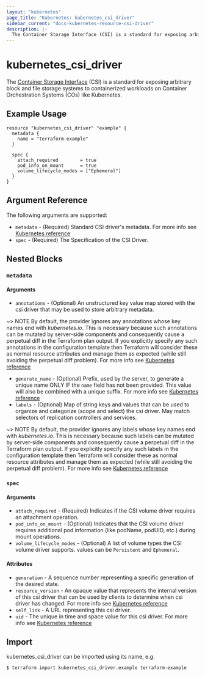 ```yaml
---
layout: "kubernetes"
page_title: "Kubernetes: kubernetes_csi_driver"
sidebar_current: "docs-kubernetes-resource-csi-driver"
description: |-
  The Container Storage Interface (CSI) is a standard for exposing arbitrary block and file storage systems to containerized workloads on Container Orchestration Systems (COs) like Kubernetes.
---
```


# kubernetes_csi_driver

The [Container Storage Interface](https://kubernetes-csi.github.io/docs/introduction.html)
(CSI) is a standard for exposing arbitrary block and file storage systems to containerized workloads on Container 
Orchestration Systems (COs) like Kubernetes.

## Example Usage

```hcl
resource "kubernetes_csi_driver" "example" {
  metadata {
    name = "terraform-example"
  }

  spec {
    attach_required        = true
    pod_info_on_mount      = true
    volume_lifecycle_modes = ["Ephemeral"]
  }
}
```

## Argument Reference

The following arguments are supported:

* `metadata` - (Required) Standard CSI driver's metadata. For more info see [Kubernetes reference](https://github.com/kubernetes/community/blob/master/contributors/devel/sig-architecture/api-conventions.md#metadata)
* `spec` - (Required) The Specification of the CSI Driver. 

## Nested Blocks

### `metadata`

#### Arguments

* `annotations` - (Optional) An unstructured key value map stored with the csi driver that may be used to store arbitrary metadata. 

~> NOTE By default, the provider ignores any annotations whose key names end with *kubernetes.io*. This is necessary because such annotations can be mutated by server-side components and consequently cause a perpetual diff in the Terraform plan output. If you explicitly specify any such annotations in the configuration template then Terraform will consider these as normal resource attributes and manage them as expected (while still avoiding the perpetual diff problem). For more info see [Kubernetes reference](http://kubernetes.io/docs/user-guide/annotations)
* `generate_name` - (Optional) Prefix, used by the server, to generate a unique name ONLY IF the `name` field has not been provided. This value will also be combined with a unique suffix. For more info see [Kubernetes reference](https://github.com/kubernetes/community/blob/master/contributors/devel/sig-architecture/api-conventions.md#idempotency)
* `labels` - (Optional) Map of string keys and values that can be used to organize and categorize (scope and select) the csi driver. May match selectors of replication controllers and services. 

~> NOTE By default, the provider ignores any labels whose key names end with *kubernetes.io*. This is necessary because such labels can be mutated by server-side components and consequently cause a perpetual diff in the Terraform plan output. If you explicitly specify any such labels in the configuration template then Terraform will consider these as normal resource attributes and manage them as expected (while still avoiding the perpetual diff problem). For more info see [Kubernetes reference](http://kubernetes.io/docs/user-guide/labels)

### `spec`

#### Arguments

* `attach_required` - (Required) Indicates if the CSI volume driver requires an attachment operation.
* `pod_info_on_mount` - (Optional) Indicates that the CSI volume driver requires additional pod information (like podName, podUID, etc.) during mount operations.
* `volume_lifecycle_modes` - (Optional) A list of volume types the CSI volume driver supports. values can be `Persistent` and `Ephemeral`.

#### Attributes

* `generation` - A sequence number representing a specific generation of the desired state.
* `resource_version` - An opaque value that represents the internal version of this csi driver that can be used by clients to determine when csi driver has changed. For more info see [Kubernetes reference](https://github.com/kubernetes/community/blob/master/contributors/devel/sig-architecture/api-conventions.md#concurrency-control-and-consistency)
* `self_link` - A URL representing this csi driver.
* `uid` - The unique in time and space value for this csi driver. For more info see [Kubernetes reference](http://kubernetes.io/docs/user-guide/identifiers#uids)

## Import

kubernetes_csi_driver can be imported using its name, e.g.

```
$ terraform import kubernetes_csi_driver.example terraform-example
```
